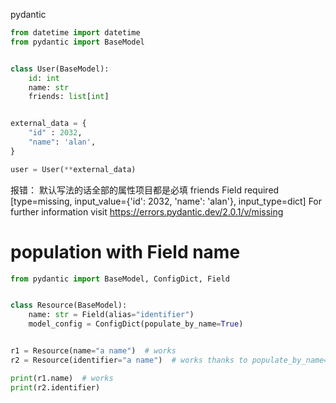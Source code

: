 pydantic





```py
from datetime import datetime
from pydantic import BaseModel


class User(BaseModel):
    id: int
    name: str
    friends: list[int]


external_data = {
    "id" : 2032,
    "name": 'alan',
}

user = User(**external_data)
```

报错： 默认写法的话全部的属性项目都是必填
friends
  Field required [type=missing, input_value={'id': 2032, 'name': 'alan'}, input_type=dict]
    For further information visit https://errors.pydantic.dev/2.0.1/v/missing



# population with Field name


```python
from pydantic import BaseModel, ConfigDict, Field


class Resource(BaseModel):
    name: str = Field(alias="identifier")
    model_config = ConfigDict(populate_by_name=True)


r1 = Resource(name="a name")  # works
r2 = Resource(identifier="a name")  # works thanks to populate_by_name=True

print(r1.name)  # works
print(r2.identifier)

```
